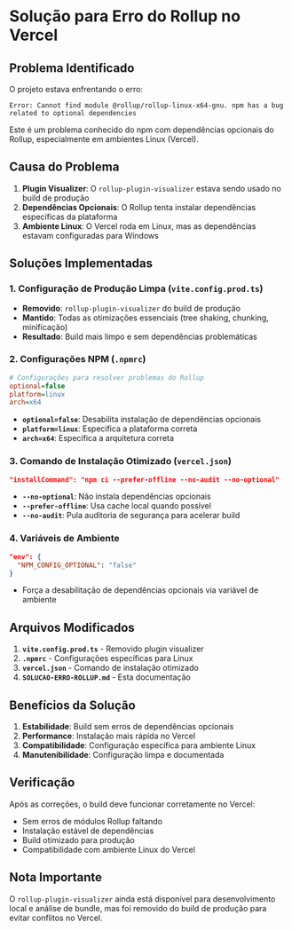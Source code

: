 # Solução para Erro do Rollup no Vercel

## Problema Identificado

O projeto estava enfrentando o erro:
```
Error: Cannot find module @rollup/rollup-linux-x64-gnu. npm has a bug related to optional dependencies
```

Este é um problema conhecido do npm com dependências opcionais do Rollup, especialmente em ambientes Linux (Vercel).

## Causa do Problema

1. **Plugin Visualizer**: O `rollup-plugin-visualizer` estava sendo usado no build de produção
2. **Dependências Opcionais**: O Rollup tenta instalar dependências específicas da plataforma
3. **Ambiente Linux**: O Vercel roda em Linux, mas as dependências estavam configuradas para Windows

## Soluções Implementadas

### 1. Configuração de Produção Limpa (`vite.config.prod.ts`)

- **Removido**: `rollup-plugin-visualizer` do build de produção
- **Mantido**: Todas as otimizações essenciais (tree shaking, chunking, minificação)
- **Resultado**: Build mais limpo e sem dependências problemáticas

### 2. Configurações NPM (`.npmrc`)

```ini
# Configurações para resolver problemas do Rollup
optional=false
platform=linux
arch=x64
```

- **`optional=false`**: Desabilita instalação de dependências opcionais
- **`platform=linux`**: Especifica a plataforma correta
- **`arch=x64`**: Especifica a arquitetura correta

### 3. Comando de Instalação Otimizado (`vercel.json`)

```json
"installCommand": "npm ci --prefer-offline --no-audit --no-optional"
```

- **`--no-optional`**: Não instala dependências opcionais
- **`--prefer-offline`**: Usa cache local quando possível
- **`--no-audit`**: Pula auditoria de segurança para acelerar build

### 4. Variáveis de Ambiente

```json
"env": {
  "NPM_CONFIG_OPTIONAL": "false"
}
```

- Força a desabilitação de dependências opcionais via variável de ambiente

## Arquivos Modificados

1. **`vite.config.prod.ts`** - Removido plugin visualizer
2. **`.npmrc`** - Configurações específicas para Linux
3. **`vercel.json`** - Comando de instalação otimizado
4. **`SOLUCAO-ERRO-ROLLUP.md`** - Esta documentação

## Benefícios da Solução

1. **Estabilidade**: Build sem erros de dependências opcionais
2. **Performance**: Instalação mais rápida no Vercel
3. **Compatibilidade**: Configuração específica para ambiente Linux
4. **Manutenibilidade**: Configuração limpa e documentada

## Verificação

Após as correções, o build deve funcionar corretamente no Vercel:
- Sem erros de módulos Rollup faltando
- Instalação estável de dependências
- Build otimizado para produção
- Compatibilidade com ambiente Linux do Vercel

## Nota Importante

O `rollup-plugin-visualizer` ainda está disponível para desenvolvimento local e análise de bundle, mas foi removido do build de produção para evitar conflitos no Vercel.
